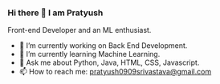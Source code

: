 ### Hi there 👋 I am Pratyush
Front-end Developer and an ML enthusiast.

- 🔭 I’m currently working on Back End Development.
- 🌱 I’m currently learning Machine Learning.
- 💬 Ask me about Python, Java, HTML, CSS, Javascript.
- 📫 How to reach me: pratyush0909srivastava@gmail.com
<!--
**pratyush-09/pratyush-09** is a ✨ _special_ ✨ repository because its `README.md` (this file) appears on your GitHub profile.

Here are some ideas to get you started:

- 🔭 I’m currently working on Back End Development.
- 🌱 I’m currently learning Machine Learning.
- 👯 I’m looking to collaborate on ...
- 🤔 I’m looking for help with ...
- 💬 Ask me about Python, Java, HTML, CSS, Javascript.
- 📫 How to reach me: pratyush0909srivastava@gmail.com
- 😄 Pronouns: ...
- ⚡ Fun fact: ...
-->
